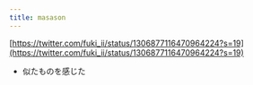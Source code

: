 ```yaml
---
title: masason
---
```


[https://twitter.com/fuki_ii/status/1306877116470964224?s=19](https://twitter.com/fuki_ii/status/1306877116470964224?s=19)

* 似たものを感じた
